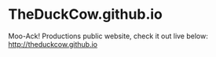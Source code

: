 TheDuckCow.github.io
====================

Moo-Ack! Productions public website, check it out live below:
http://theduckcow.github.io
